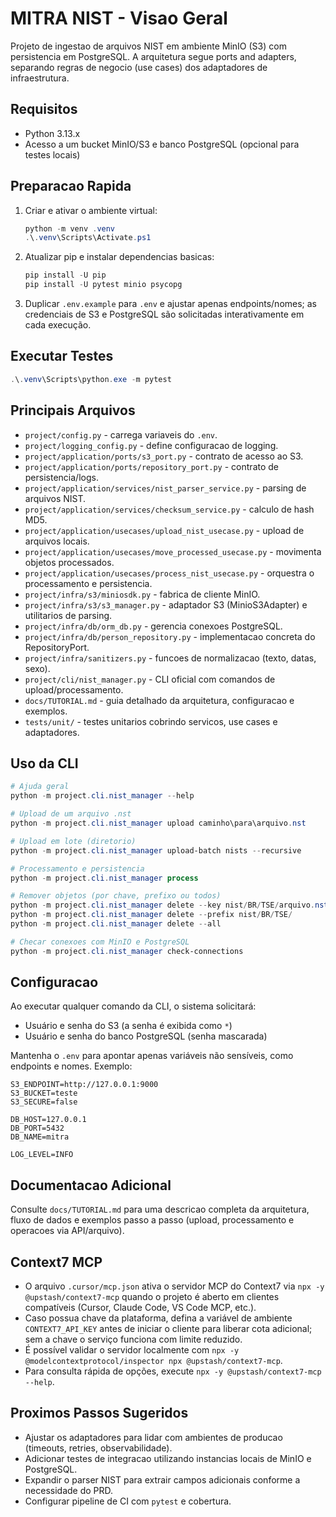 MITRA NIST - Visao Geral
========================

Projeto de ingestao de arquivos NIST em ambiente MinIO (S3) com persistencia em PostgreSQL. A arquitetura segue ports and adapters, separando regras de negocio (use cases) dos adaptadores de infraestrutura.

Requisitos
----------
- Python 3.13.x
- Acesso a um bucket MinIO/S3 e banco PostgreSQL (opcional para testes locais)

Preparacao Rapida
-----------------
1. Criar e ativar o ambiente virtual:
   ```powershell
   python -m venv .venv
   .\.venv\Scripts\Activate.ps1
   ```
2. Atualizar pip e instalar dependencias basicas:
   ```powershell
   pip install -U pip
   pip install -U pytest minio psycopg
   ```
3. Duplicar `.env.example` para `.env` e ajustar apenas endpoints/nomes; as credenciais de S3 e PostgreSQL são solicitadas interativamente em cada execução.

Executar Testes
---------------
```powershell
.\.venv\Scripts\python.exe -m pytest
```

Principais Arquivos
-------------------
- `project/config.py` - carrega variaveis do `.env`.
- `project/logging_config.py` - define configuracao de logging.
- `project/application/ports/s3_port.py` - contrato de acesso ao S3.
- `project/application/ports/repository_port.py` - contrato de persistencia/logs.
- `project/application/services/nist_parser_service.py` - parsing de arquivos NIST.
- `project/application/services/checksum_service.py` - calculo de hash MD5.
- `project/application/usecases/upload_nist_usecase.py` - upload de arquivos locais.
- `project/application/usecases/move_processed_usecase.py` - movimenta objetos processados.
- `project/application/usecases/process_nist_usecase.py` - orquestra o processamento e persistencia.
- `project/infra/s3/miniosdk.py` - fabrica de cliente MinIO.
- `project/infra/s3/s3_manager.py` - adaptador S3 (MinioS3Adapter) e utilitarios de parsing.
- `project/infra/db/orm_db.py` - gerencia conexoes PostgreSQL.
- `project/infra/db/person_repository.py` - implementacao concreta do RepositoryPort.
- `project/infra/sanitizers.py` - funcoes de normalizacao (texto, datas, sexo).
- `project/cli/nist_manager.py` - CLI oficial com comandos de upload/processamento.
- `docs/TUTORIAL.md` - guia detalhado da arquitetura, configuracao e exemplos.
- `tests/unit/` - testes unitarios cobrindo servicos, use cases e adaptadores.

Uso da CLI
----------
```powershell
# Ajuda geral
python -m project.cli.nist_manager --help

# Upload de um arquivo .nst
python -m project.cli.nist_manager upload caminho\para\arquivo.nst

# Upload em lote (diretorio)
python -m project.cli.nist_manager upload-batch nists --recursive

# Processamento e persistencia
python -m project.cli.nist_manager process

# Remover objetos (por chave, prefixo ou todos)
python -m project.cli.nist_manager delete --key nist/BR/TSE/arquivo.nst
python -m project.cli.nist_manager delete --prefix nist/BR/TSE/
python -m project.cli.nist_manager delete --all

# Checar conexoes com MinIO e PostgreSQL
python -m project.cli.nist_manager check-connections
```

Configuracao
------------
Ao executar qualquer comando da CLI, o sistema solicitará:
- Usuário e senha do S3 (a senha é exibida como `*`)
- Usuário e senha do banco PostgreSQL (senha mascarada)

Mantenha o `.env` para apontar apenas variáveis não sensíveis, como endpoints e nomes. Exemplo:
```
S3_ENDPOINT=http://127.0.0.1:9000
S3_BUCKET=teste
S3_SECURE=false

DB_HOST=127.0.0.1
DB_PORT=5432
DB_NAME=mitra

LOG_LEVEL=INFO
```

Documentacao Adicional
----------------------
Consulte `docs/TUTORIAL.md` para uma descricao completa da arquitetura, fluxo de dados e exemplos passo a passo (upload, processamento e operacoes via API/arquivo).

Context7 MCP
------------
- O arquivo `.cursor/mcp.json` ativa o servidor MCP do Context7 via `npx -y @upstash/context7-mcp` quando o projeto é aberto em clientes compatíveis (Cursor, Claude Code, VS Code MCP, etc.).
- Caso possua chave da plataforma, defina a variável de ambiente `CONTEXT7_API_KEY` antes de iniciar o cliente para liberar cota adicional; sem a chave o serviço funciona com limite reduzido.
- É possível validar o servidor localmente com `npx -y @modelcontextprotocol/inspector npx @upstash/context7-mcp`.
- Para consulta rápida de opções, execute `npx -y @upstash/context7-mcp --help`.

Proximos Passos Sugeridos
-------------------------
- Ajustar os adaptadores para lidar com ambientes de producao (timeouts, retries, observabilidade).
- Adicionar testes de integracao utilizando instancias locais de MinIO e PostgreSQL.
- Expandir o parser NIST para extrair campos adicionais conforme a necessidade do PRD.
- Configurar pipeline de CI com `pytest` e cobertura.
